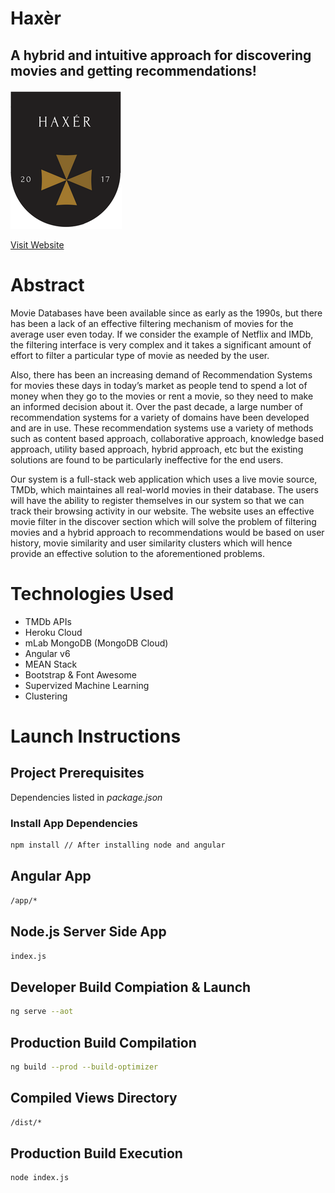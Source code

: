 # Haxèr
## A hybrid and intuitive approach for discovering movies and getting recommendations! 

![](haxer.png) 

[Visit Website](https://haxer.herokuapp.com)

# Abstract
Movie Databases have been available since as early as the 1990s, but there has been a lack of an effective filtering mechanism of movies for the average user even today. If we consider the example of Netflix and IMDb, the filtering interface is very complex and it takes a significant amount of effort to filter a particular type of movie as needed by the user.

Also, there has been an increasing demand of Recommendation Systems for movies these days in today’s market as people tend to spend a lot of money when they go to the movies or rent a movie, so they need to make an informed decision about it. Over the past decade, a large number of recommendation systems for a variety of domains have been developed and are in use. These recommendation systems use a variety of methods such as content based approach, collaborative approach, knowledge based approach, utility based approach, hybrid approach, etc but the existing solutions are found to be particularly ineffective for the end users.

Our system is a full-stack web application which uses a live movie source, TMDb, which maintaines all real-world movies in their database. The users will have the ability to register themselves in our system so that we can track their browsing activity in our website. The website uses an effective movie filter in the discover section which will solve the problem of filtering movies and a hybrid approach to recommendations would be based on user history, movie similarity and user similarity clusters which will hence provide an effective solution to the aforementioned problems.

# Technologies Used
* TMDb APIs
* Heroku Cloud
* mLab MongoDB (MongoDB Cloud)
* Angular v6
* MEAN Stack
* Bootstrap & Font Awesome
* Supervized Machine Learning
* Clustering

# Launch Instructions

## Project Prerequisites
Dependencies listed in *package.json*

### Install App Dependencies
```bash
npm install // After installing node and angular
```

## Angular App
```bash
/app/*
```
## Node.js Server Side App 
```bash
index.js
```

## Developer Build Compiation & Launch
```bash
ng serve --aot
```

## Production Build Compilation
```bash
ng build --prod --build-optimizer
```

## Compiled Views Directory
```bash
/dist/*
```
## Production Build Execution 
```bash
node index.js
```



